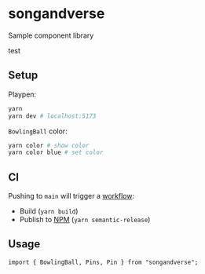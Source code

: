# songandverse

Sample component library

test

## Setup

Playpen:

```sh
yarn
yarn dev # localhost:5173
```

`BowlingBall` color:

```sh
yarn color # show color
yarn color blue # set color
```

## CI

Pushing to `main` will trigger a [workflow](https://github.com/jonbri/songandverse/tree/main/.github/workflows):

- Build (`yarn build`)
- Publish to [NPM](https://www.npmjs.com/package/songandverse) (`yarn semantic-release`)

## Usage

```tsx
import { BowlingBall, Pins, Pin } from "songandverse";
```
